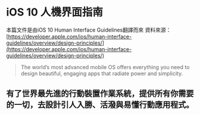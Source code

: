 # iOS 10 人機界面指南

本篇文件是由iOS 10 Human Interface Guidelines翻譯而來
資料來源：[https://developer.apple.com/ios/human-interface-guidelines/overview/design-principles/](https://developer.apple.com/ios/human-interface-guidelines/overview/design-principles/)

> The world’s most advanced mobile OS offers everything you need to design beautiful, engaging apps that radiate power and simplicity.

有了世界最先進的行動裝置作業系統，提供所有你需要的一切，去設計引人入勝、活潑與易懂行動應用程式。
---


